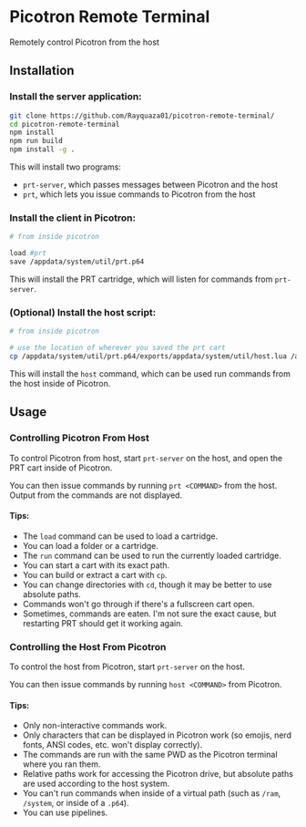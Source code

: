# Picotron Remote Terminal

Remotely control Picotron from the host

## Installation

### Install the server application:

```bash
git clone https://github.com/Rayquaza01/picotron-remote-terminal/
cd picotron-remote-terminal
npm install
npm run build
npm install -g .
```

This will install two programs:
 * `prt-server`, which passes messages between Picotron and the host
 * `prt`, which lets you issue commands to Picotron from the host


### Install the client in Picotron:

```bash
# from inside picotron

load #prt
save /appdata/system/util/prt.p64
```

This will install the PRT cartridge, which will listen for commands from `prt-server`.

### (Optional) Install the host script:

```bash
# from inside picotron

# use the location of wherever you saved the prt cart
cp /appdata/system/util/prt.p64/exports/appdata/system/util/host.lua /appdata/system/util
```

This will install the `host` command, which can be used run commands from the host inside of Picotron.

## Usage

### Controlling Picotron From Host

To control Picotron from host, start `prt-server` on the host, and open the PRT cart inside of Picotron.

You can then issue commands by running `prt <COMMAND>` from the host. Output from the commands are not displayed.

#### Tips:

* The `load` command can be used to load a cartridge.
* You can load a folder or a cartridge.
* The `run` command can be used to run the currently loaded cartridge.
* You can start a cart with its exact path.
* You can build or extract a cart with `cp`.
* You can change directories with `cd`, though it may be better to use absolute paths.
* Commands won't go through if there's a fullscreen cart open.
* Sometimes, commands are eaten. I'm not sure the exact cause, but restarting PRT should get it working again.

### Controlling the Host From Picotron

To control the host from Picotron, start `prt-server` on the host.

You can then issue commands by running `host <COMMAND>` from Picotron.

#### Tips:

* Only non-interactive commands work.
* Only characters that can be displayed in Picotron work (so emojis, nerd fonts, ANSI codes, etc. won't display correctly).
* The commands are run with the same PWD as the Picotron terminal where you ran them.
* Relative paths work for accessing the Picotron drive, but absolute paths are used according to the host system.
* You can't run commands when inside of a virtual path (such as `/ram`, `/system`, or inside of a `.p64`).
* You can use pipelines.
